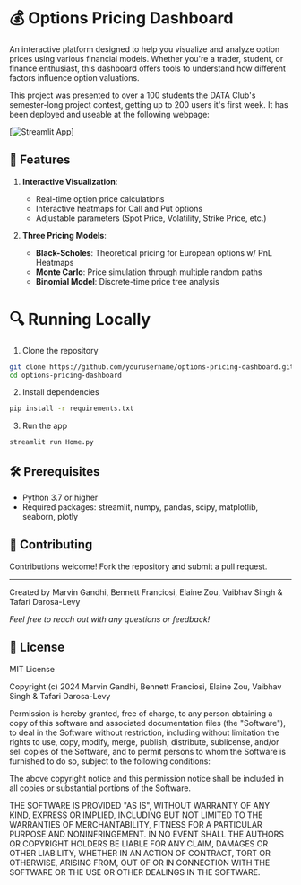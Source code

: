 # 💰 Options Pricing Dashboard

An interactive platform designed to help you visualize and analyze option prices using various financial models. Whether you're a trader, student, or finance enthusiast, this dashboard offers tools to understand how different factors influence option valuations. 

This project was presented to over a 100 students the DATA Club's semester-long project contest, 
getting up to 200 users it's first week. It has been deployed and useable at the following webpage:

[![Streamlit App](https://options-pricing-visualizer.streamlit.app/)]

## 🚀 Features
1. **Interactive Visualization**:
   - Real-time option price calculations
   - Interactive heatmaps for Call and Put options
   - Adjustable parameters (Spot Price, Volatility, Strike Price, etc.)

2. **Three Pricing Models**:
   - **Black-Scholes**: Theoretical pricing for European options w/ PnL Heatmaps
   - **Monte Carlo**: Price simulation through multiple random paths
   - **Binomial Model**: Discrete-time price tree analysis

# 🔍 Running Locally

1. Clone the repository
```bash
git clone https://github.com/yourusername/options-pricing-dashboard.git
cd options-pricing-dashboard
```

2. Install dependencies
```bash
pip install -r requirements.txt
```

3. Run the app
```bash
streamlit run Home.py
```

## 🛠️ Prerequisites
- Python 3.7 or higher
- Required packages: streamlit, numpy, pandas, scipy, matplotlib, seaborn, plotly

## 🤝 Contributing
Contributions welcome! Fork the repository and submit a pull request.

---
Created by Marvin Gandhi, Bennett Franciosi, Elaine Zou, Vaibhav Singh & Tafari Darosa-Levy

*Feel free to reach out with any questions or feedback!*

## 📄 License
MIT License

Copyright (c) 2024 Marvin Gandhi, Bennett Franciosi, Elaine Zou, Vaibhav Singh & Tafari Darosa-Levy

Permission is hereby granted, free of charge, to any person obtaining a copy
of this software and associated documentation files (the "Software"), to deal
in the Software without restriction, including without limitation the rights
to use, copy, modify, merge, publish, distribute, sublicense, and/or sell
copies of the Software, and to permit persons to whom the Software is
furnished to do so, subject to the following conditions:

The above copyright notice and this permission notice shall be included in all
copies or substantial portions of the Software.

THE SOFTWARE IS PROVIDED "AS IS", WITHOUT WARRANTY OF ANY KIND, EXPRESS OR
IMPLIED, INCLUDING BUT NOT LIMITED TO THE WARRANTIES OF MERCHANTABILITY,
FITNESS FOR A PARTICULAR PURPOSE AND NONINFRINGEMENT. IN NO EVENT SHALL THE
AUTHORS OR COPYRIGHT HOLDERS BE LIABLE FOR ANY CLAIM, DAMAGES OR OTHER
LIABILITY, WHETHER IN AN ACTION OF CONTRACT, TORT OR OTHERWISE, ARISING FROM,
OUT OF OR IN CONNECTION WITH THE SOFTWARE OR THE USE OR OTHER DEALINGS IN THE
SOFTWARE.


